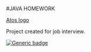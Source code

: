 #JAVA HOMEWORK

[Atos logo](https://atos.net/wp-content/uploads/2019/01/atos-logo-blue.png)

Project created for job interview.

[![Generic badge](https://img.shields.io/badge/Version-0.2.0-green.svg)](https://www.ephrine.in/)



